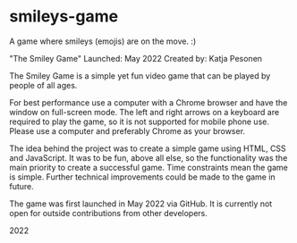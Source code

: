# smileys-game
A game where smileys (emojis) are on the move.  :)

"The Smiley Game"
Launched: May 2022
Created by: Katja Pesonen


The Smiley Game is a simple yet fun video game that can be played by people of all ages. 

For best performance use a computer with a Chrome browser and have the window on full-screen mode. The left and right arrows on a keyboard are required to play the game, so it is not supported for mobile phone use. Please use a computer and preferably Chrome as your browser. 

The idea behind the project was to create a simple game using HTML, CSS and JavaScript. It was to be fun, above all else, so the functionality was the main priority to create a successful game. Time constraints mean the game is simple. Further technical improvements could be made to the game in future.

The game was first launched in May 2022 via GitHub. It is currently not open for outside contributions from other developers.

2022
